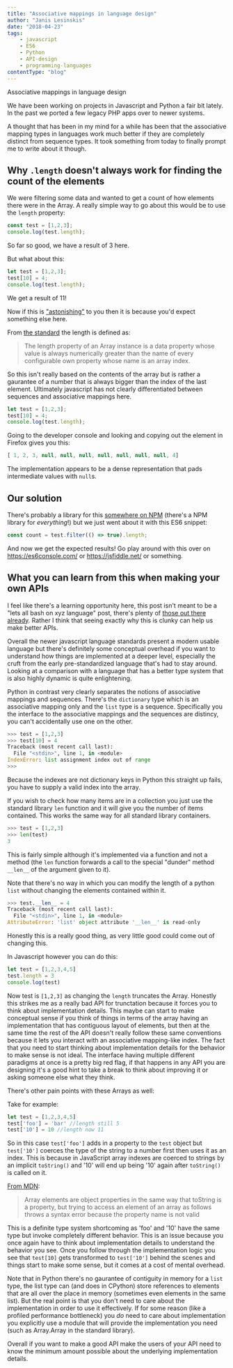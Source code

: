 ```yaml
---
title: "Associative mappings in language design"
author: "Janis Lesinskis"
date: "2018-04-23"
tags:
    - javascript
    - ES6
    - Python
    - API-design
    - programming-languages
contentType: "blog"
---
```

Associative mappings in language design

We have been working on projects in Javascript and Python a fair bit lately. In the past we ported a few legacy PHP apps over to newer systems.

A thought that has been in my mind for a while has been that the associative mapping types in languages work much better if they are completely distinct from sequence types. It took something from today to finally prompt me to write about it though.

## Why `.length` doesn't always work for finding the count of the elements
We were filtering some data and wanted to get a count of how elements there were in the Array.
A really simple way to go about this would be to use the `length` property:

```javascript
const test = [1,2,3];
console.log(test.length);
```
So far so good, we have a result of 3 here.

But what about this:
```javascript
let test = [1,2,3];
test[10] = 4;
console.log(test.length);
```
We get a result of 11!

Now if this is ["astonishing"](https://en.wikipedia.org/wiki/Principle_of_least_astonishment) to you then it is because you'd expect something else here.

From [the standard](https://www.ecma-international.org/ecma-262/6.0/#sec-properties-of-array-instances-length) the length is defined as:
> The length property of an Array instance is a data property whose value is always numerically greater than the name of every configurable own property whose name is an array index.

So this isn't really based on the contents of the array but is rather a gaurantee of a number that is always bigger than the index of the last element.
Ultimately javascript has not clearly differentiated between sequences and associative mappings here.

```javascript
let test = [1,2,3];
test[10] = 4;
console.log(test.length);
```
Going to the developer console and looking and copying out the element in Firefox gives you this:
```javascript
[ 1, 2, 3, null, null, null, null, null, null, null, 4]
```
The implementation appears to be a dense representation that pads intermediate values with `null`s.

## Our solution
There's probably a library for this [somewhere on NPM](https://www.npmjs.com/package/array-length) (there's a NPM library for *everything*!) but we just went about it with this ES6 snippet:

```javascript
const count = test.filter(() => true).length;
```
And now we get the expected results! Go play around with this over on https://es6console.com/ or https://jsfiddle.net/ or something.

## What you can learn from this when making your own APIs
I feel like there's a learning opportunity here, this post isn't meant to be a "lets all bash on xyz language" post, there's plenty of [those out there already](https://www.destroyallsoftware.com/talks/wat).
Rather I think that seeing exactly why this is clunky can help us make better APIs.

Overall the newer javascript language standards present a modern usable language but there's definitely some conceptual overhead if you want to understand how things are implemented at a deeper level, especially the cruft from the early pre-standardized language that's had to stay around.
Looking at a comparison with a language that has a better type system that is also highly dynamic is quite enlightening.

Python in contrast very clearly separates the notions of associative mappings and sequences.
There's the `dictionary` type which is an associative mapping only and the `list` type is a sequence.
Specifically you the interface to the associative mappings and the sequences are distincy, you can't accidentally use one on the other.

```python
>>> test = [1,2,3]
>>> test[10] = 4
Traceback (most recent call last):
  File "<stdin>", line 1, in <module>
IndexError: list assignment index out of range
>>> 
```
Because the indexes are not dictionary keys in Python this straight up fails, you have to supply a valid index into the array.

If you wish to check how many items are in a collection you just use the standard library `len` function and it will give you the number of items contained.
This works the same way for all standard library containers.

```python
>>> test = [1,2,3]
>>> len(test)
3
```
This is fairly simple although it's implemented via a function and not a method (the `len` function forwards a call to the special "dunder" method `__len__` of the argument given to it).

Note that there's no way in which you can modify the length of a python `list` without changing the elements contained within it.

```python
>>> test.__len__ = 4
Traceback (most recent call last):
  File "<stdin>", line 1, in <module>
AttributeError: 'list' object attribute '__len__' is read-only
```
Honestly this is a really good thing, as very little good could come out of changing this.

In Javascript however you can do this:
```javascript
let test = [1,2,3,4,5]
test.length = 3
console.log(test)
```
Now test is `[1,2,3]` as changing the `length` truncates the Array. Honestly this strikes me as a really bad API for trunctation because it forces you to think about implementation details. This maybe can start to make conceptual sense if you think of things in terms of the array having an implementation that has contiguous layout of elements, but then at the same time the rest of the API doesn't really follow these same conventions because it lets you interact with an associative mapping-like index. The fact that you need to start thinking about implementation details for the behavior to make sense is not ideal. The interface having multiple different paradigms at once is a pretty big red flag, if that happens in any API you are designing it's a good hint to take a break to think about improving it or asking someone else what they think.

There's other pain points with these Arrays as well:

Take for example:
```javascript
let test = [1,2,3,4,5]
test['foo'] = 'bar' //length still 5
test['10'] = 10 //length now 11
```
So in this case `test['foo']` adds in a property to the `test` object but `test['10']` coerces the type of the string to a number first then uses it as an index.
This is because in JavaScript array indexes are coerced to strings by an implicit `toString()` and '10' will end up being '10' again after `toString()` is called on it.

[From MDN](https://developer.mozilla.org/en-US/docs/Web/JavaScript/Reference/Global_Objects/Array):
> Array elements are object properties in the same way that toString is a property, but trying to access an element of an array as follows throws a syntax error because the property name is not valid

This is a definite type system shortcoming as 'foo' and '10' have the same type but invoke completely different behavior. This is an issue because you once again have to think about implementation details to understand the behavior you see. Once you follow through the implementation logic you see that `test[10]` gets transformed to `test['10']` behind the scenes and things start to make some sense, but it comes at a cost of mental overhead.

Note that in Python there's no gaurantee of contiguity in memory for a `list` type, the list type can (and does in CPython) store references to elements that are all over the place in memory (sometimes even elements in the same list). But the real point is that you don't need to care about the implementation in order to use it effectively. If for some reason (like a profiled performance bottleneck) you *do* need to care about implementation you explicitly use a module that will provide the implementation you need (such as Array.Array in the standard library).

Overall if you want to make a good API make the users of your API need to know the minimum amount possible about the underlying implementation details.

